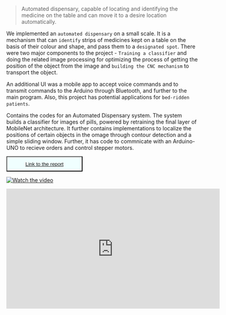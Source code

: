 <blockquote><p>Automated dispensary, capable of locating and identifying the medicine on the table and can move it to a desire location automatically.</p></blockquote>



We implemented an `automated dispensary` on a small scale. It is a mechanism that can `identify` strips of medicines kept on a table on the basis of their colour and shape, and pass them to a `designated spot`. There were two major components to the project - `Training a classifier` and doing the related image processing for optimizing the process of getting the position of the object from the image and `building the CNC mechanism` to transport the object.


An additional UI was a mobile app to accept voice commands and to transmit commands to the Arduino through Bluetooth, and further to the main program. Also, this project has potential applications for `bed-ridden patients`.

Contains the codes for an Automated Dispensary system.
The system builds a classifier for images of pills, powered by retraining the final layer of MobileNet architecture.
It further contains implementations to localize the positions of certain objects in the omage through contour detection and a simple sliding window.
Further, it has code to commnicate with an Arduino-UNO to recieve orders and control stepper motors.


<button style="background-color:azure;color:white;width:200px;
height:40px;">[Link to the report](https://github.com/Dipeshtamboli/Autonated-Dispensary/blob/master/report/automated_dispensary_report.pdf)</button>

<!-- /home/dipesh/Automated--Dispensary/report/automated_dispensary_report.pdf -->

[![Watch the video](https://dipeshtamboli.github.io/images/itsp/vid_thumb.png)](https://github.com/Dipeshtamboli/Autonated-Dispensary/blob/master/report/itsp_demo_video.mp4)


<iframe width="560" height="315" src="https://www.youtube.com/embed/ZnAt6lENtlY" frameborder="0" allow="accelerometer; autoplay; encrypted-media; gyroscope; picture-in-picture" allowfullscreen></iframe>

<!-- ![](https://github.com/Dipeshtamboli/Autonated-Dispensary/blob/master/report/itsp_demo_video.mp4)

<video width="320" height="240" controls>
  <source src="https://github.com/Dipeshtamboli/Autonated-Dispensary/blob/master/report/itsp_demo_video.mp4" type="video/mp4">
</video>


<figure class="video_container">
  <video controls="true" width="888" height="500" allowfullscreen="true" poster="https://dipeshtamboli.github.io/images/itsp/vid_thumb.png">
    <source src="https://dipeshtamboli.github.io/videos/itsp/itsp_demo_video.mp4" type="video/mp4">
    <source src="https://dipeshtamboli.github.io/videos/itsp/itsp_demo_video.ogg" type="video/ogg">
    <source src="https://dipeshtamboli.github.io/videos/itsp/itsp_demo_video.webm" type="video/webm">
  </video>
</figure> -->